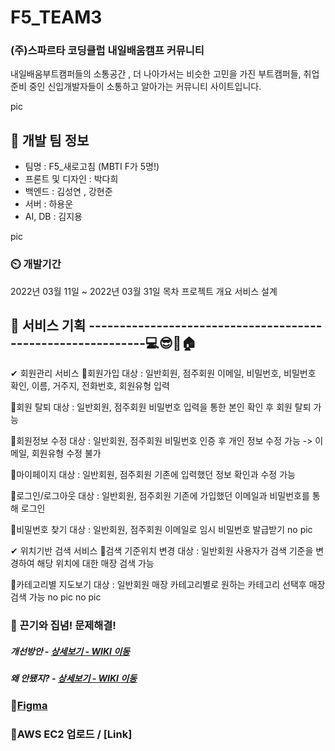 # F5_TEAM3

### (주)스파르타 코딩클럽 내일배움캠프 커뮤니티
내일배움부트캠퍼들의 소통공간 , 더 나아가서는 비슷한 고민을 가진 부트캠퍼들, 취업준비 중인 신입개발자들이 소통하고 알아가는 커뮤니티 사이트입니다.

pic


## 🧙 개발 팀 정보
- 팀명 : F5_새로고침 (MBTI F가 5명!)
- 프론트 및 디자인 : 박다희
- 백엔드 : 김성연 , 강현준
- 서버 : 하용운
- AI, DB : 김지용

pic

### ⏲️ 개발기간
2022년 03월 11일 ~ 2022년 03월 31일
목차
프로젝트 개요
서비스 설계



## 🤡 서비스 기획 ------------------------------------------------------------💻😎💄🏠
✔ 회원관리 서비스
📍회원가입
대상 : 일반회원, 점주회원 이메일, 비밀번호, 비밀번호 확인, 이름, 거주지, 전화번호, 회원유형 입력

📍회원 탈퇴
대상 : 일반회원, 점주회원 비밀번호 입력을 통한 본인 확인 후 회원 탈퇴 가능

📍회원정보 수정
대상 : 일반회원, 점주회원 비밀번호 인증 후 개인 정보 수정 가능 -> 이메일, 회원유형 수정 불가

📍마이페이지
대상 : 일반회원, 점주회원 기존에 입력했던 정보 확인과 수정 가능

📍로그인/로그아웃
대상 : 일반회원, 점주회원 기존에 가입했던 이메일과 비밀번호를 통해 로그인

📍비밀번호 찾기
대상 : 일반회원, 점주회원 이메일로 임시 비밀번호 발급받기 no pic

✔ 위치기반 검색 서비스
📍검색 기준위치 변경
대상 : 일반회원 사용자가 검색 기준을 변경하여 해당 위치에 대한 매장 검색 가능

📍카테고리별 지도보기
대상 : 일반회원 매장 카테고리별로 원하는 카테고리 선택후 매장 검색 가능 no pic no pic




### 📌 끈기와 집념! 문제해결!
##### 개선방안 - <a href="https://github.com/KEEMSY/F5_TEAM3/wiki/%EA%B0%9C%EC%84%A0%EB%B0%A9%EC%95%88" >상세보기 - WIKI 이동</a>
##### 왜 안됐지? - <a href="https://github.com/KEEMSY/F5_TEAM3/wiki/%EC%99%9C-%EC%95%88-%EB%90%98%EC%A7%80%3F%3F" >상세보기 - WIKI 이동</a>
### 📌[Figma](https://www.figma.com/file/HcRob0RlQRLjGT5L3AUJnj/coFi---%ED%95%A8%EA%BB%98%ED%95%98%EB%8A%94-Fi-ghting!?node-id=0%3A1)

### 📌AWS EC2 업로드 / [Link]

